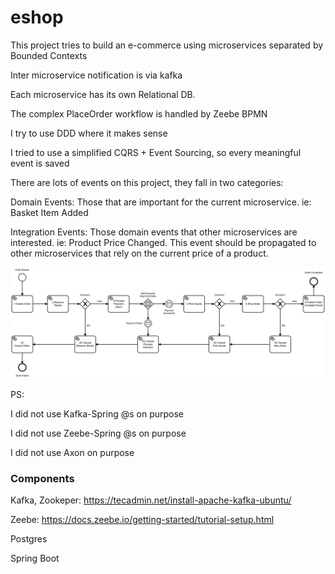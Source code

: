 # eshop
This project tries to build an e-commerce using microservices separated by Bounded Contexts

Inter microservice notification is via kafka

Each microservice has its own Relational DB.

The complex PlaceOrder workflow is handled by Zeebe BPMN

I try to use DDD where it makes sense

I tried to use a simplified CQRS + Event Sourcing, so every meaningful event is saved 


There are lots of events on this project, they fall in two categories: 

Domain Events: Those that are important for the current microservice. ie: Basket Item Added

Integration Events: Those domain events that other microservices are interested. ie: Product Price Changed. This event should be propagated to other microservices that rely on the current price of a product.

![Alt text](place-order.png?raw=true "Optional Title")

PS:

I did not use Kafka-Spring @s on purpose

I did not use Zeebe-Spring @s on purpose

I did not use Axon on purpose


### Components
Kafka, Zookeper: https://tecadmin.net/install-apache-kafka-ubuntu/

Zeebe: https://docs.zeebe.io/getting-started/tutorial-setup.html

Postgres

Spring Boot

